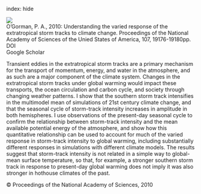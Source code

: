 index: hide

<div class="Citation">
    <div class="Citation-thumb CitationThumb-linked"  data-href="https://doi.org/10.1073/pnas.1011547107">
      <img src="https://static.claimspace.cloud/climate-study-static/refs/thumbs/10/OGorman_2010-thumb.png" />
    </div>

  <div class="Citation-body">
    <div class="Citation-text">O’Gorman, P. A., 2010: Understanding the varied response of the extratropical storm tracks to climate change. <span class="Article-journal">Proceedings of the National Academy of Sciences of the Unied States of America, </span><span class="Article-volume">107, </span>19176-19180pp.</div>
    <div class="Citation-links">
      <div class="CitationLink" data-href="https://doi.org/10.1073/pnas.1011547107">
        <div class="CitationLink-icon CitationLink-Doi"></div>
        <div class="CitationLink-text">DOI</div>
      </div>
      <div class="CitationLink" data-href="https://scholar.google.com/scholar?q=10.1073/pnas.1011547107">
        <div class="CitationLink-icon CitationLink-Scholar"></div>
        <div class="CitationLink-text">Google Scholar</div>
      </div>
    </div>
  </div>
</div>

Transient eddies in the extratropical storm tracks are a primary mechanism for the transport of momentum, energy, and water in the atmosphere, and as such are a major component of the climate system. Changes in the extratropical storm tracks under global warming would impact these transports, the ocean circulation and carbon cycle, and society through changing weather patterns. I show that the southern storm track intensifies in the multimodel mean of simulations of 21st century climate change, and that the seasonal cycle of storm-track intensity increases in amplitude in both hemispheres. I use observations of the present-day seasonal cycle to confirm the relationship between storm-track intensity and the mean available potential energy of the atmosphere, and show how this quantitative relationship can be used to account for much of the varied response in storm-track intensity to global warming, including substantially different responses in simulations with different climate models. The results suggest that storm-track intensity is not related in a simple way to global-mean surface temperature, so that, for example, a stronger southern storm track in response to present-day global warming does not imply it was also stronger in hothouse climates of the past.

<div class="Citation-copy">
&copy; Proceedings of the National Academy of Sciences, 2010
</div>